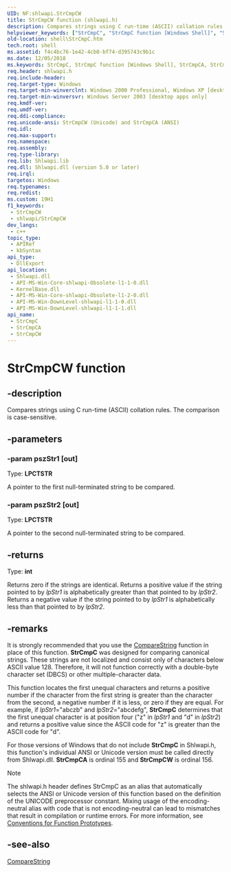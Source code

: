 ```yaml
---
UID: NF:shlwapi.StrCmpCW
title: StrCmpCW function (shlwapi.h)
description: Compares strings using C run-time (ASCII) collation rules. The comparison is case-sensitive. (Unicode)
helpviewer_keywords: ["StrCmpC", "StrCmpC function [Windows Shell]", "StrCmpCW", "_shell_StrCmpC", "shell.StrCmpC", "shlwapi/StrCmpC", "shlwapi/StrCmpCW"]
old-location: shell\StrCmpC.htm
tech.root: shell
ms.assetid: f4c4bc76-1e42-4cb0-bf74-d395743c9b1c
ms.date: 12/05/2018
ms.keywords: StrCmpC, StrCmpC function [Windows Shell], StrCmpCA, StrCmpCW, _shell_StrCmpC, shell.StrCmpC, shlwapi/StrCmpC, shlwapi/StrCmpCA, shlwapi/StrCmpCW
req.header: shlwapi.h
req.include-header: 
req.target-type: Windows
req.target-min-winverclnt: Windows 2000 Professional, Windows XP [desktop apps only]
req.target-min-winversvr: Windows Server 2003 [desktop apps only]
req.kmdf-ver: 
req.umdf-ver: 
req.ddi-compliance: 
req.unicode-ansi: StrCmpCW (Unicode) and StrCmpCA (ANSI)
req.idl: 
req.max-support: 
req.namespace: 
req.assembly: 
req.type-library: 
req.lib: Shlwapi.lib
req.dll: Shlwapi.dll (version 5.0 or later)
req.irql: 
targetos: Windows
req.typenames: 
req.redist: 
ms.custom: 19H1
f1_keywords:
 - StrCmpCW
 - shlwapi/StrCmpCW
dev_langs:
 - c++
topic_type:
 - APIRef
 - kbSyntax
api_type:
 - DllExport
api_location:
 - Shlwapi.dll
 - API-MS-Win-Core-shlwapi-Obsolete-l1-1-0.dll
 - KernelBase.dll
 - API-MS-Win-Core-shlwapi-Obsolete-l1-2-0.dll
 - API-MS-Win-DownLevel-shlwapi-l1-1-0.dll
 - API-MS-Win-DownLevel-shlwapi-l1-1-1.dll
api_name:
 - StrCmpC
 - StrCmpCA
 - StrCmpCW
---
```


# StrCmpCW function


## -description

Compares strings using C run-time (ASCII) collation rules. The comparison is case-sensitive.

## -parameters

### -param pszStr1 [out]

Type: <b>LPCTSTR</b>

A pointer to the first null-terminated string to be compared.

### -param pszStr2 [out]

Type: <b>LPCTSTR</b>

A pointer to the second null-terminated string to be compared.

## -returns

Type: <b>int</b>

Returns zero if the strings are identical. Returns a positive value if the string pointed to by <i>lpStr1</i> is alphabetically greater than that pointed to by <i>lpStr2</i>. Returns a negative value if the string pointed to by <i>lpStr1</i> is alphabetically less than that pointed to by <i>lpStr2</i>.

## -remarks

It is strongly recommended that you use the <a href="/windows/desktop/api/stringapiset/nf-stringapiset-comparestringw">CompareString</a> function in place of this function. <b>StrCmpC</b> was designed for comparing canonical strings. These strings are not localized and consist only of characters below ASCII value 128. Therefore, it will not function correctly with a double-byte character set (DBCS) or other multiple-character data.

This function locates the first unequal characters and returns a positive number if the character from the first string is greater than the character from the second, a negative number if it is less, or zero if they are equal. For example, if <i>lpStr1</i>="abczb" and <i>lpStr2</i>="abcdefg", <b>StrCmpC</b> determines that the first unequal character is at position four ("z" in <i>lpStr1</i> and "d" in <i>lpStr2</i>) and returns a positive value since the ASCII code for "z" is greater than the ASCII code for "d".

For those versions of Windows that do not include <b>StrCmpC</b> in Shlwapi.h, this function's individual ANSI or Unicode version must be called directly from Shlwapi.dll. <b>StrCmpCA</b> is ordinal 155 and <b>StrCmpCW</b> is ordinal 156.





> [!NOTE]
> The shlwapi.h header defines StrCmpC as an alias that automatically selects the ANSI or Unicode version of this function based on the definition of the UNICODE preprocessor constant. Mixing usage of the encoding-neutral alias with code that is not encoding-neutral can lead to mismatches that result in compilation or runtime errors. For more information, see [Conventions for Function Prototypes](/windows/win32/intl/conventions-for-function-prototypes).

## -see-also

<a href="/windows/desktop/api/stringapiset/nf-stringapiset-comparestringw">CompareString</a>

